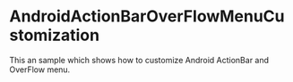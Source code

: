 # AndroidActionBarOverFlowMenuCustomization

This an sample which shows how to customize Android ActionBar and OverFlow menu.

